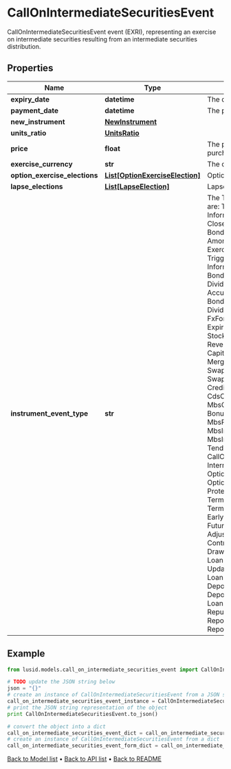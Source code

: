 # CallOnIntermediateSecuritiesEvent

CallOnIntermediateSecuritiesEvent event (EXRI), representing an exercise on intermediate securities resulting from an intermediate securities distribution.

## Properties
Name | Type | Description | Notes
------------ | ------------- | ------------- | -------------
**expiry_date** | **datetime** | The date on which the issue ends. | [optional] 
**payment_date** | **datetime** | The payment date of the event. | [optional] 
**new_instrument** | [**NewInstrument**](NewInstrument.md) |  | 
**units_ratio** | [**UnitsRatio**](UnitsRatio.md) |  | 
**price** | **float** | The price at which new units are purchased. | 
**exercise_currency** | **str** | The currency of the exercise. | 
**option_exercise_elections** | [**List[OptionExerciseElection]**](OptionExerciseElection.md) | Option exercise election for this event. | [optional] 
**lapse_elections** | [**List[LapseElection]**](LapseElection.md) | Lapse election for this event. | [optional] 
**instrument_event_type** | **str** | The Type of Event. The available values are: TransitionEvent, InformationalEvent, OpenEvent, CloseEvent, StockSplitEvent, BondDefaultEvent, CashDividendEvent, AmortisationEvent, CashFlowEvent, ExerciseEvent, ResetEvent, TriggerEvent, RawVendorEvent, InformationalErrorEvent, BondCouponEvent, DividendReinvestmentEvent, AccumulationEvent, BondPrincipalEvent, DividendOptionEvent, MaturityEvent, FxForwardSettlementEvent, ExpiryEvent, ScripDividendEvent, StockDividendEvent, ReverseStockSplitEvent, CapitalDistributionEvent, SpinOffEvent, MergerEvent, FutureExpiryEvent, SwapCashFlowEvent, SwapPrincipalEvent, CreditPremiumCashFlowEvent, CdsCreditEvent, CdxCreditEvent, MbsCouponEvent, MbsPrincipalEvent, BonusIssueEvent, MbsPrincipalWriteOffEvent, MbsInterestDeferralEvent, MbsInterestShortfallEvent, TenderEvent, CallOnIntermediateSecuritiesEvent, IntermediateSecuritiesDistributionEvent, OptionExercisePhysicalEvent, OptionExerciseCashEvent, ProtectionPayoutCashFlowEvent, TermDepositInterestEvent, TermDepositPrincipalEvent, EarlyRedemptionEvent, FutureMarkToMarketEvent, AdjustGlobalCommitmentEvent, ContractInitialisationEvent, DrawdownEvent, LoanInterestRepaymentEvent, UpdateDepositAmountEvent, LoanPrincipalRepaymentEvent, DepositInterestPaymentEvent, DepositCloseEvent, LoanFacilityContractRolloverEvent, RepurchaseOfferEvent, RepoPartialClosureEvent, RepoCashFlowEvent | 

## Example

```python
from lusid.models.call_on_intermediate_securities_event import CallOnIntermediateSecuritiesEvent

# TODO update the JSON string below
json = "{}"
# create an instance of CallOnIntermediateSecuritiesEvent from a JSON string
call_on_intermediate_securities_event_instance = CallOnIntermediateSecuritiesEvent.from_json(json)
# print the JSON string representation of the object
print CallOnIntermediateSecuritiesEvent.to_json()

# convert the object into a dict
call_on_intermediate_securities_event_dict = call_on_intermediate_securities_event_instance.to_dict()
# create an instance of CallOnIntermediateSecuritiesEvent from a dict
call_on_intermediate_securities_event_form_dict = call_on_intermediate_securities_event.from_dict(call_on_intermediate_securities_event_dict)
```
[Back to Model list](../README.md#documentation-for-models) &#8226; [Back to API list](../README.md#documentation-for-api-endpoints) &#8226; [Back to README](../README.md)


